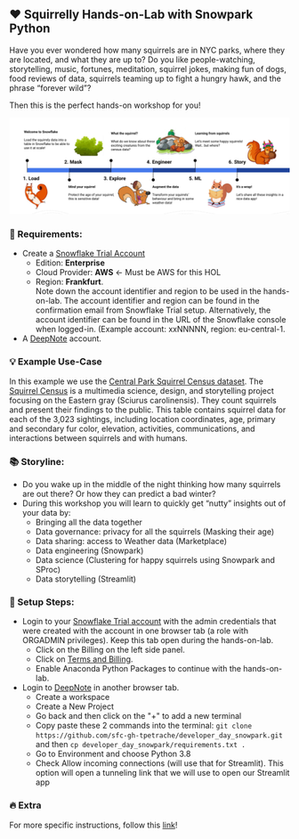 ## :heart: Squirrelly Hands-on-Lab with Snowpark Python  


Have you ever wondered how many squirrels are in NYC parks, where they are located, and what they are up to? Do you like people-watching, storytelling, music, fortunes, meditation, squirrel jokes, making fun of dogs, food reviews of data, squirrels teaming up to fight a hungry hawk, and the phrase “forever wild”?

Then this is the perfect hands-on workshop for you! 

<img src="include/timeline.png" alt="Looking for something" width="800"/>   


### :checkered_flag: Requirements:  
- Create a [Snowflake Trial Account](https://signup.snowflake.com/)  
    - Edition: **Enterprise**
    - Cloud Provider: **AWS** <- Must be AWS for this HOL
    - Region: **Frankfurt**.  
    Note down the account identifier and region to be used in the hands-on-lab.  The account identifier and region can be found in the confirmation email from Snowflake Trial setup.  Alternatively, the account identifier can be found in the URL of the Snowflake console when logged-in.  (Example account: xxNNNNN, region: eu-central-1.  
- A [DeepNote](https://deepnote.com/) account. 
  
### :bulb: Example Use-Case
In this example we use the [Central Park Squirrel Census dataset](https://data.cityofnewyork.us/Environment/2018-Central-Park-Squirrel-Census-Squirrel-Data/vfnx-vebw). The [Squirrel Census](https://www.thesquirrelcensus.com/) is a multimedia science, design, and storytelling project focusing on the Eastern gray (Sciurus carolinensis). They count squirrels and present their findings to the public. This table contains squirrel data for each of the 3,023 sightings, including location coordinates, age, primary and secondary fur color, elevation, activities, communications, and interactions between squirrels and with humans.

### :books: Storyline:

- Do you wake up in the middle of the night thinking how many squirrels are out there? Or how they can predict a bad winter? 
- During this workshop you will learn to quickly get “nutty” insights out of your data by:
    -   Bringing all the data together
    -   Data governance: privacy for all the squirrels (Masking their age)
    -   Data sharing: access to Weather data (Marketplace)
    -   Data engineering (Snowpark)
    -   Data science (Clustering for happy squirrels using Snowpark and SProc)
    -   Data storytelling (Streamlit)

  
  
### :tada: Setup Steps:

- Login to your [Snowflake Trial account](https://app.snowflake.com/) with the admin credentials that were created with the account in one browser tab (a role with ORGADMIN privileges). Keep this tab open during the hands-on-lab.  
    - Click on the Billing on the left side panel. 
    - Click on [Terms and Billing](https://app.snowflake.com/terms-and-billing).
    - Enable Anaconda Python Packages to continue with the hands-on-lab.
- Login to [DeepNote](https://deepnote.com/) in another browser tab.  
    - Create a workspace 
    - Create a New Project 
    - Go back and then click on the "+" to add a new terminal 
    - Copy paste these 2 commands into the terminal: 
          ```git clone https://github.com/sfc-gh-tpetrache/developer_day_snowpark.git```
          and then
          ```cp developer_day_snowpark/requirements.txt . ```
    - Go to Environment and choose Python 3.8 
    - Check Allow incoming connections (will use that for Streamlit). This option will open a tunneling link that we will use to open our Streamlit app

### :fire: Extra
For more specific instructions, follow this [link](https://docs.google.com/document/d/1AmpHXbjNHg-JabYCe4iuPwcBszA3lWfQymyhFLIcC58/edit?usp=sharing)!